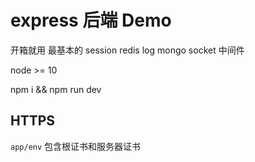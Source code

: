 # express 后端 Demo

开箱就用 最基本的 session redis log mongo socket 中间件

node >= 10

npm i && npm run dev

## HTTPS

`app/env` 包含根证书和服务器证书